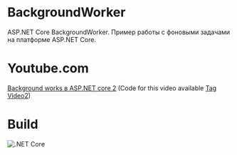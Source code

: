 # BackgroundWorker
ASP.NET Core BackgroundWorker. Пример работы с фоновыми задачами на платформе ASP.NET Core.

# Youtube.com
[Background works в ASP.NET core 2](https://youtu.be/xPBcztWn2dY) (Code for this video available [Tag Video2](https://github.com/Calabonga/BackgroundWorker/tree/video2))


# Build
![.NET Core](https://github.com/Calabonga/BackgroundWorkers/workflows/.NET%20Core/badge.svg?branch=master)

